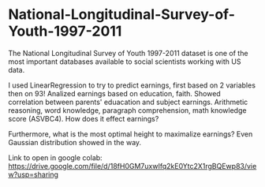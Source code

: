 # National-Longitudinal-Survey-of-Youth-1997-2011
The National Longitudinal Survey of Youth 1997-2011 dataset is one of the most important databases available to social scientists working with US data.

I used LinearRegression to try to predict earnings, first based on 2 variables then on 93! Analized earnings based on education, faith. Showed correlation between parents' eduacation and subject earnings. Arithmetic reasoning, word knowledge, paragraph comprehension, math knowledge score (ASVBC4). How does it effect earnings?

Furthermore, what is the most optimal height to maximalize earnings? Even Gaussian distribution showed in the way.

Link to open in google colab:
https://drive.google.com/file/d/18fH0GM7uxwIfq2kE0Ytc2X1rgBQEwp83/view?usp=sharing

